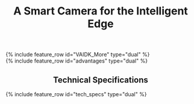 ﻿---
layout: splash
permalink: /
title: A Smart Camera for the Intelligent Edge
header:
  overlay_color: "#5e616c"
  overlay_image: /assets/images/node-graphic.png
  image: /assets/images/camera-render-transparent-small.png
  alt: "Picture of the Vision AI DevKit camera hardware"
  actions:
    - label: "Order <i class='fas fa-chevron-right'></i>"
      url: "https://www.arrow.com/en/products/eic-ms-vision-500/einfochips-limited"
    - label: "Help us improve - take a Vision AI survey!"
      url: "https://forms.office.com/FormsPro/Pages/ResponsePage.aspx?id=v4j5cvGGr0GRqy180BHbRzgFhy4pKddImQwUh-d_NZZUMTAzNFJTUDY0M1g4QjROSDFCWlQ4TlJVMS4u" 
excerpt: >
  Jumpstart your Azure vision machine learning journey
VAIDK_More:
  - title: "Start fast"
    excerpt: |
      [Get up and running in minutes](https://aka.ms/VAIDKGetStarted-Landing/), regardless of your current skill level with vision machine learning. Connect your camera to Azure IoT Hub that controls the network traffic between the device and the cloud, and see the camera in action by running a default Vision AI module that recognizes 183 different objects.
      # Build fast
      * New to Vision ML? Start building a vision model by uploading and tagging pictures, letting [Azure Custom Vision Service](https://azure.github.io/Vision-AI-DevKit-Pages/docs/Tutorial-HOL_Using_the_VisionSample/){:target="_blank"} do the heavy lifting.
      * Experienced with vision ML? Use [Jupyter notebooks](https://azure.github.io/Vision-AI-DevKit-Pages/docs/jupyter/){:target="_blank"} and [Visual Studio Code](https://azure.github.io/Vision-AI-DevKit-Pages/docs/SetUp_VS_Code/) to create and train custom vision models using Azure Machine Learning (AML). AML services enable you to prepare data and train models. You can then convert the trained model to the custom DLC format and package it into an IoT Edge module to deploy to the Vision AI Dev Kit.
      
      # Deploy Fast
      [Azure IoT Hub](https://docs.microsoft.com/en-us/azure/iot-hub/) can push your containerized vision ML models and other modules to the Vision AI DevKit with ease, whether the camera is on your desk or in another country.   

      # Join the Community
      Get help and help others with vision ML projects by joining our [Tech Community](https://aka.ms/VAIDK-IoTTechCommunity){:target="_blank"} and [Gitter](https://aka.ms/VAIDKGitter-Landing/){:target="_blank"}.
      # Build the intelligent edge
      As an [Intelligent Edge device](https://azure.microsoft.com/en-us/overview/future-of-cloud/){:target="_blank"}, the Vision AI DevKit does inferences and runs containerized Azure services locally in the device. Moving these workloads to the edge of the network means vision ML inferencing work requires less cloud interaction while also enabling quick reaction to local events, allowing operation during extended offline periods.


  - title: "What's new?"
    excerpt: |
      <html><table><tr><td>
      <a href="https://forms.office.com/FormsPro/Pages/ResponsePage.aspx?id=v4j5cvGGr0GRqy180BHbRzgFhy4pKddImQwUh-d_NZZUMTAzNFJTUDY0M1g4QjROSDFCWlQ4TlJVMS4">
      <img src='assets/images/survey.PNG' alt='Survey' style='max-width: 320px'></a>
      </td><td><font size="4"><b>
      Take a survey!</b></font>
      <br> <font size="3">
      We want to understand your most important Vision AI use cases in order to prioritize development of the components and services you need to implement your vision.
      </font>
      </td></tr>
      <tr><td>
      <a href="https://aka.ms/aiatedge">
      <img src='assets/images/WN_aiatedge.PNG' alt='AI@Edge community' style='max-width: 320px'></a>
      </td><td><font size="4"><b>
      Visit the AI@Edge portal!</b></font>
      <br> <font size="3">
      Microsoft is launching an AI@Edge community. Find hardware, ML and cloud resources you need to create solutions using intelligence at the edge
      </font>
      </td></tr>
      <tr><td>
      <a href="/Vision-AI-DevKit-Pages/docs/community_project06/">
      <img src='assets/images/intelligent_alarm.jpg' alt='Intelligent Alarm' style='max-height: 180px' style='max-width: 320px'></a>
      </td><td><font size="4"><b>
      Implement intelligent alarm</b></font>
      <br> <font size="3">
      See who is visiting your home by implementating an intelligent alarm using Vision Ai Developer Kit
      </font></td></tr>
      <tr><td>
      <a href="/Vision-AI-DevKit-Pages/docs/community_project05/">
      <img src='assets/images/WN_faceapi.PNG' alt='Face API' style='max-width: 320px'></a>
      </td><td><font size="4"><b>
      Use Microsoft's Face API with Vision AI Developer Kit</b></font>
      <br> <font size="3">
      Familiarize yourself with Microsoft's cognitive services by running Face API in the camera to recognize facial characteristics
      </font></td></tr></table></html>


advantages:
  - video_path: https://easstandardhosting123.blob.core.windows.net/asset-0a1504fe-8b97-4e8f-a312-2a5eef36c891/Vision_AI_101418.mp4?sv=2015-07-08&sr=c&si=1da79a8d-775c-4a56-af1a-173c36a1823b&sig=W7ACJX%2F0FrlqxYg7TlPfjojO3Ajf%2FiHy7eW4%2FfgK%2BAk%3D&st=2018-10-25T01%3A49%3A06Z&se=2118-10-25T01%3A49%3A06Z
    video_poster: /assets/images/Video_poster.png

  - title: "<img src='assets/images/msft-logo-gray.svg' alt='Microsoft' style='max-width: 160px'>"
    excerpt: >
        An Azure IoT starter kit, the Vision AI DevKit can be used with models built and trained using the [Azure Machine Learning service](https://azure.microsoft.com/en-us/services/machine-learning-service/){:target="_blank"} and [CustomVision.ai](https://customvision.ai){:target="_blank"}. <br><br><br>

        <img src='assets/images/qualcomm-logo-blue.png' alt='Qualcomm' style='max-width: 125px'><br><br>

        The Vision AI DevKit features the [Qualcomm Visual Intelligence Platform](https://www.qualcomm.com/news/onq/2018/05/07/qualcomm-vision-intelligence-platform-microsoft-azure-bring-edge-ai-solution){:target="_blank"} for hardware acceleration of AI models to deliver superior inferencing performance.<br><br><br>

tech_specs:
  - title: "<img src='assets/images/Peabody_spec_image.png' alt='Vision AI DevKit device image'>"

  - title: "<img src='assets/images/Peabody_spec_image2.png' alt='Vision AI DevKit specs'>"

whatsnew:
  content:
  - title: AI@Edge
whatsnew_links:
  content:
    - image_path: assets/images/WN_aiatedge.PNG
      alt: "Join the AI@Edge community"
      title: "Join the AI@Edge community"
      excerpt: Find the resources you need to create solutions using intelligence at the edge
      url: "https://aka.ms/aiatedge"
    - image_path: /assets/images/WN_faceapi.PNG
      alt: "Use Microsoft's Face API"
      title: "Use Microsoft's Face API"
      excerpt: "Check out community project using Microsoft's face API to recognize facial characteristics"
      url: "/docs/projects/community_project05/"
    - image_path: /assets/images/WN_audio.PNG
      alt: "Enable audio for Vision AI Dev Kit"
      title: "Enable audio for Vision AI Dev Kit"
      excerpt: "See community project for enabling audio for Vision AI Developer Kit"
      url: "/docs/projects/community_project03/"

---

<div class="feature__outer_wrapper">
{% include feature_row id="VAIDK_More" type="dual" %}
</div>

<!-- {% include feature_row_1 id="whatsnew_links" %} -->

<div class="feature__outer_wrapper">
{% include feature_row id="advantages" type="dual" %}
</div>

<h2 style="text-align: center">Technical Specifications</h2>

<div class="feature__outer_wrapper">
{% include feature_row id="tech_specs" type="dual" %}
</div>

<!--       # <tr><td>
      # <a href="/Vision-AI-DevKit-Pages/docs/community_project03/">
      # <img src='assets/images/WN_audio.PNG' alt='Audio' style='max-width: 320px'></a>
      # </td><td><font size="4"><b>
      # Train audio ML model for Vision AI Developer Kit</b></font>
      # <br><font size="3">
      # Vision AI Developer Kit comes also with microphones! Record with Vision AI Dev Kit, then train your AI model using the recordings and deploy it to the camera.
      # </font></td></tr></table></html> -->